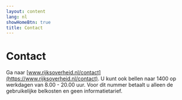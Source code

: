 ```yaml
---
layout: content
lang: nl
showHomeBtn: true
title: Contact
---
```


# Contact

Ga naar [www.rijksoverheid.nl/contact](https://www.rijksoverheid.nl/contact). U kunt ook bellen naar 1400 op werkdagen van 8.00 - 20.00 uur. Voor dit nummer betaalt u alleen de gebruikelijke belkosten en geen informatietarief.
